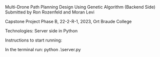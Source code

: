 Multi-Drone Path Planning Design Using Genetic Algorithm (Backend Side)
Submitted by Ron Rozenfeld and Moran Levi

Capstone Project Phase B, 22-2-R-1, 2023, Ort Braude College

Technologies:
Server side in Python

Instructions to start running:

In the terminal run:
python .\server.py

